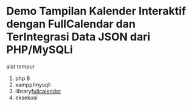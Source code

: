 <h1>Demo Tampilan Kalender Interaktif dengan FullCalendar dan TerIntegrasi Data JSON dari PHP/MySQLi</h1>

alat tempur
<ol>
  <li>php 8</li>
  <li>xampp/mysqli</li>
  <li>library<a href="https://fullcalendar.io/demos">fullcalendar</a></li>
  <li>eksekusi</li>
</ol>
